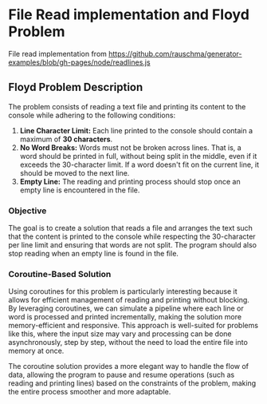 # File Read implementation and Floyd Problem
File read implementation from https://github.com/rauschma/generator-examples/blob/gh-pages/node/readlines.js

## Floyd Problem Description

The problem consists of reading a text file and printing its content to the console while adhering to the following conditions:

1. **Line Character Limit:** Each line printed to the console should contain a maximum of **30 characters**.
2. **No Word Breaks:** Words must not be broken across lines. That is, a word should be printed in full, without being split in the middle, even if it exceeds the 30-character limit. If a word doesn't fit on the current line, it should be moved to the next line.
3. **Empty Line:** The reading and printing process should stop once an empty line is encountered in the file.

### Objective

The goal is to create a solution that reads a file and arranges the text such that the content is printed to the console while respecting the 30-character per line limit and ensuring that words are not split. The program should also stop reading when an empty line is found in the file.

### Coroutine-Based Solution

Using coroutines for this problem is particularly interesting because it allows for efficient management of reading and printing without blocking. By leveraging coroutines, we can simulate a pipeline where each line or word is processed and printed incrementally, making the solution more memory-efficient and responsive. This approach is well-suited for problems like this, where the input size may vary and processing can be done asynchronously, step by step, without the need to load the entire file into memory at once.

The coroutine solution provides a more elegant way to handle the flow of data, allowing the program to pause and resume operations (such as reading and printing lines) based on the constraints of the problem, making the entire process smoother and more adaptable.
